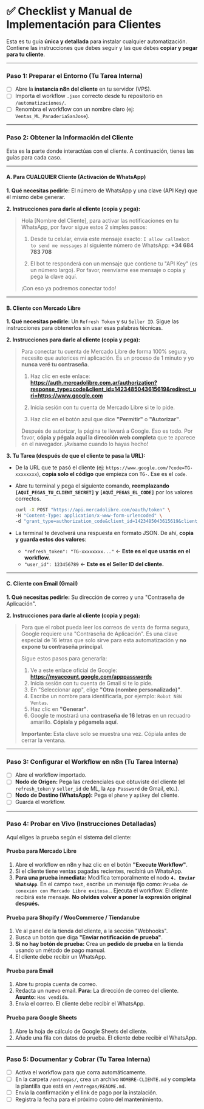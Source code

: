# ✅ Checklist y Manual de Implementación para Clientes

Esta es tu guía **única y detallada** para instalar cualquier automatización. Contiene las instrucciones que debes seguir y las que debes **copiar y pegar para tu cliente**.

---

### **Paso 1: Preparar el Entorno (Tu Tarea Interna)**
-   [ ] Abre la **instancia n8n del cliente** en tu servidor (VPS).
-   [ ] Importa el workflow `.json` correcto desde tu repositorio en `/automatizaciones/`.
-   [ ] Renombra el workflow con un nombre claro (ej: `Ventas_ML_PanaderiaSanJose`).

---

### **Paso 2: Obtener la Información del Cliente**

Esta es la parte donde interactúas con el cliente. A continuación, tienes las guías para cada caso.

---
#### **A. Para CUALQUIER Cliente (Activación de WhatsApp)**

**1. Qué necesitas pedirle:** El número de WhatsApp y una clave (API Key) que él mismo debe generar.

**2. Instrucciones para darle al cliente (copia y pega):**

> Hola [Nombre del Cliente], para activar las notificaciones en tu WhatsApp, por favor sigue estos 2 simples pasos:
>
> 1.  Desde tu celular, envía este mensaje exacto:
>     `I allow callmebot to send me messages`
>     al siguiente número de WhatsApp: **+34 684 783 708**
>
> 2.  El bot te responderá con un mensaje que contiene tu "API Key" (es un número largo). Por favor, reenvíame ese mensaje o copia y pega la clave aquí.
>
> ¡Con eso ya podremos conectar todo!

---
#### **B. Cliente con Mercado Libre**

**1. Qué necesitas pedirle:** Un `Refresh Token` y su `Seller ID`. Sigue las instrucciones para obtenerlos sin usar esas palabras técnicas.

**2. Instrucciones para darle al cliente (copia y pega):**

> Para conectar tu cuenta de Mercado Libre de forma 100% segura, necesito que autorices mi aplicación. Es un proceso de 1 minuto y yo **nunca veré tu contraseña**.
>
> 1.  Haz clic en este enlace:
>     **https://auth.mercadolibre.com.ar/authorization?response_type=code&client_id=1423485043615619&redirect_uri=https://www.google.com**
>
> 2.  Inicia sesión con tu cuenta de Mercado Libre si te lo pide.
>
> 3.  Haz clic en el botón azul que dice **"Permitir"** o **"Autorizar"**.
>
> Después de autorizar, la página te llevará a Google. Eso es todo. Por favor, **cópia y pégala aquí la dirección web completa** que te aparece en el navegador. ¡Avísame cuando lo hayas hecho!

**3. Tu Tarea (después de que el cliente te pasa la URL):**
*   De la URL que te pasó el cliente (ej: `https://www.google.com/?code=TG-xxxxxxxx`), **copia solo el código** que empieza con `TG-`. Ese es el `code`.
*   Abre tu terminal y pega el siguiente comando, **reemplazando `[AQUÍ_PEGAS_TU_CLIENT_SECRET]` y `[AQUÍ_PEGAS_EL_CODE]`** por los valores correctos.

    ```bash
    curl -X POST "https://api.mercadolibre.com/oauth/token" \
    -H "Content-Type: application/x-www-form-urlencoded" \
    -d "grant_type=authorization_code&client_id=1423485043615619&client_secret=[AQUÍ_PEGAS_TU_CLIENT_SECRET]&code=[AQUÍ_PEGAS_EL_CODE]&redirect_uri=https://www.google.com"
    ```
*   La terminal te devolverá una respuesta en formato JSON. De ahí, **copia y guarda estos dos valores**:
    *   `"refresh_token": "TG-xxxxxxxx..."` ← **Este es el que usarás en el workflow.**
    *   `"user_id": 123456789` ← **Este es el Seller ID del cliente.**

---
#### **C. Cliente con Email (Gmail)**

**1. Qué necesitas pedirle:** Su dirección de correo y una "Contraseña de Aplicación".

**2. Instrucciones para darle al cliente (copia y pega):**

> Para que el robot pueda leer los correos de venta de forma segura, Google requiere una "Contraseña de Aplicación". Es una clave especial de 16 letras que solo sirve para esta automatización y **no expone tu contraseña principal**.
>
> Sigue estos pasos para generarla:
>
> 1.  Ve a este enlace oficial de Google: **https://myaccount.google.com/apppasswords**
> 2.  Inicia sesión con tu cuenta de Gmail si te lo pide.
> 3.  En "Seleccionar app", elige **"Otra (nombre personalizado)"**.
> 4.  Escribe un nombre para identificarla, por ejemplo: `Robot N8N Ventas`.
> 5.  Haz clic en **"Generar"**.
> 6.  Google te mostrará una **contraseña de 16 letras** en un recuadro amarillo. **Cópiala y pégamela aquí**.
>
> **Importante:** Esta clave solo se muestra una vez. Cópiala antes de cerrar la ventana.

---

### **Paso 3: Configurar el Workflow en n8n (Tu Tarea Interna)**
-   [ ] Abre el workflow importado.
-   [ ] **Nodo de Origen:** Pega las credenciales que obtuviste del cliente (el `refresh_token` y `seller_id` de ML, la `App Password` de Gmail, etc.).
-   [ ] **Nodo de Destino (WhatsApp):** Pega el `phone` y `apikey` del cliente.
-   [ ] Guarda el workflow.

---

### **Paso 4: Probar en Vivo (Instrucciones Detalladas)**

Aquí eliges la prueba según el sistema del cliente:

#### **Prueba para Mercado Libre**
1.  Abre el workflow en n8n y haz clic en el botón **"Execute Workflow"**.
2.  Si el cliente tiene ventas pagadas recientes, recibirá un WhatsApp.
3.  **Para una prueba inmediata:** Modifica temporalmente el nodo **`4. Enviar WhatsApp`**. En el campo `text`, escribe un mensaje fijo como: `Prueba de conexión con Mercado Libre exitosa.`. Ejecuta el workflow. El cliente recibirá este mensaje. **No olvides volver a poner la expresión original después.**

#### **Prueba para Shopify / WooCommerce / Tiendanube**
1.  Ve al panel de la tienda del cliente, a la sección "Webhooks".
2.  Busca un botón que diga **"Enviar notificación de prueba"**.
3.  **Si no hay botón de prueba:** Crea un **pedido de prueba** en la tienda usando un método de pago manual.
4.  El cliente debe recibir un WhatsApp.

#### **Prueba para Email**
1.  Abre tu propia cuenta de correo.
2.  Redacta un nuevo email. **Para:** La dirección de correo del cliente. **Asunto:** `Has vendido`.
3.  Envía el correo. El cliente debe recibir el WhatsApp.

#### **Prueba para Google Sheets**
1.  Abre la hoja de cálculo de Google Sheets del cliente.
2.  Añade una fila con datos de prueba. El cliente debe recibir el WhatsApp.

---

### **Paso 5: Documentar y Cobrar (Tu Tarea Interna)**
-   [ ] Activa el workflow para que corra automáticamente.
-   [ ] En la carpeta `/entregas/`, crea un archivo `NOMBRE-CLIENTE.md` y completa la plantilla que está en `/entregas/README.md`.
-   [ ] Envía la confirmación y el link de pago por la instalación.
-   [ ] Registra la fecha para el próximo cobro del mantenimiento.
